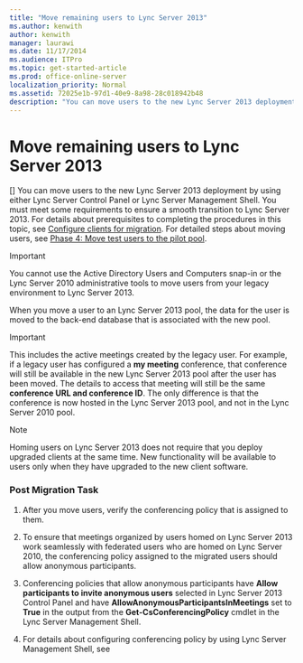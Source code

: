 ```yaml
---
title: "Move remaining users to Lync Server 2013"
ms.author: kenwith
author: kenwith
manager: laurawi
ms.date: 11/17/2014
ms.audience: ITPro
ms.topic: get-started-article
ms.prod: office-online-server
localization_priority: Normal
ms.assetid: 72025e1b-97d1-40e9-8a98-28c018942b48
description: "You can move users to the new Lync Server 2013 deployment by using either Lync Server Control Panel or Lync Server Management Shell. You must meet some requirements to ensure a smooth transition to Lync Server 2013. For details about prerequisites to completing the procedures in this topic, see Configure clients for migration. For detailed steps about moving users, see Phase 4: Move test users to the pilot pool."
---
```


# Move remaining users to Lync Server 2013
[]
You can move users to the new Lync Server 2013 deployment by using either Lync Server Control Panel or Lync Server Management Shell. You must meet some requirements to ensure a smooth transition to Lync Server 2013. For details about prerequisites to completing the procedures in this topic, see [Configure clients for migration](configure-clients-for-migration.md). For detailed steps about moving users, see [Phase 4: Move test users to the pilot pool](phase-4-move-test-users-to-the-pilot-pool.md).
  
> [!IMPORTANT]
> You cannot use the Active Directory Users and Computers snap-in or the Lync Server 2010 administrative tools to move users from your legacy environment to Lync Server 2013. 
  
When you move a user to an Lync Server 2013 pool, the data for the user is moved to the back-end database that is associated with the new pool. 
  
> [!IMPORTANT]
> This includes the active meetings created by the legacy user. For example, if a legacy user has configured a **my meeting** conference, that conference will still be available in the new Lync Server 2013 pool after the user has been moved. The details to access that meeting will still be the same **conference URL and conference ID**. The only difference is that the conference is now hosted in the Lync Server 2013 pool, and not in the Lync Server 2010 pool. 
  
> [!NOTE]
> Homing users on Lync Server 2013 does not require that you deploy upgraded clients at the same time. New functionality will be available to users only when they have upgraded to the new client software. 
  
### Post Migration Task

1. After you move users, verify the conferencing policy that is assigned to them. 
    
2. To ensure that meetings organized by users homed on Lync Server 2013 work seamlessly with federated users who are homed on Lync Server 2010, the conferencing policy assigned to the migrated users should allow anonymous participants.
    
3. Conferencing policies that allow anonymous participants have **Allow participants to invite anonymous users** selected in Lync Server 2013 Control Panel and have **AllowAnonymousParticipantsInMeetings** set to **True** in the output from the **Get-CsConferencingPolicy** cmdlet in the Lync Server Management Shell. 
    
4. For details about configuring conferencing policy by using Lync Server Management Shell, see 
<!-- [Set-CsConferencingPolicy](../../lync-server-management-shell/lync-server-2013-cmdlets-by-category/set-csconferencingpolicy.md) in the Lync Server Management Shell documentation.  -->
    

